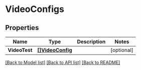 # VideoConfigs

## Properties

Name | Type | Description | Notes
------------ | ------------- | ------------- | -------------
**VideoTest** | [**[]VideoConfig**](video_config.md) |  | [optional] 

[[Back to Model list]](../README.md#documentation-for-models) [[Back to API list]](../README.md#documentation-for-api-endpoints) [[Back to README]](../README.md)


